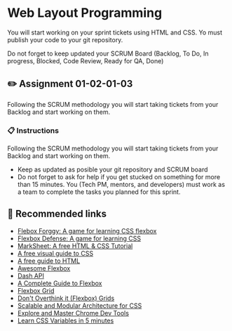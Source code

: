 # Web Layout Programming

You will start working on your sprint tickets using HTML and CSS. Yo must publish your code to your git repository.

Do not forget to keep updated your SCRUM Board (Backlog, To Do, In progress, Blocked, Code Review, Ready for QA, Done)

## :pencil2: Assignment 01-02-01-03

Following the SCRUM methodology you will start taking tickets from your Backlog and start working on them.

### :clipboard: Instructions

Following the SCRUM methodology you will start taking tickets from your Backlog and start working on them.
* Keep as updated as posible your git repository and SCRUM board
* Do not forget to ask for help if you get stucked on something for more than 15 minutes. You (Tech PM, mentors, and developers) must work as a team to complete the tasks you planned for this sprint.

## :pill: Recommended links
* [Flebox Forggy: A game for learning CSS flexbox](http://flexboxfroggy.com/#es)
* [Flexbox Defense: A game for learning CSS](http://www.flexboxdefense.com/)
* [MarkSheet: A free HTML & CSS Tutorial](https://marksheet.io/)
* [A free visual guide to CSS](https://cssreference.io/)
* [A free guide to HTML](https://htmlreference.io/)
* [Awesome Flexbox](https://github.com/afonsopacifer/awesome-flexbox)
* [Dash API](https://kapeli.com/dash)
* [A Complete Guide to Flexbox](https://css-tricks.com/snippets/css/a-guide-to-flexbox/)
* [Flexbox Grid](http://flexboxgrid.com/) 
* [Don't Overthink it (Flexbox) Grids](https://css-tricks.com/dont-overthink-flexbox-grids/)
* [Scalable and Modular Architecture for CSS](https://drive.google.com/file/d/1792A2pkriOnjwb7Lh7MPtx7lUuSusrub/view?usp=sharing)
* [Explore and Master Chrome Dev Tools](http://discover-devtools.codeschool.com/)
* [Learn CSS Variables in 5 minutes](https://medium.freecodecamp.org/learn-css-variables-in-5-minutes-80cf63b4025d)
